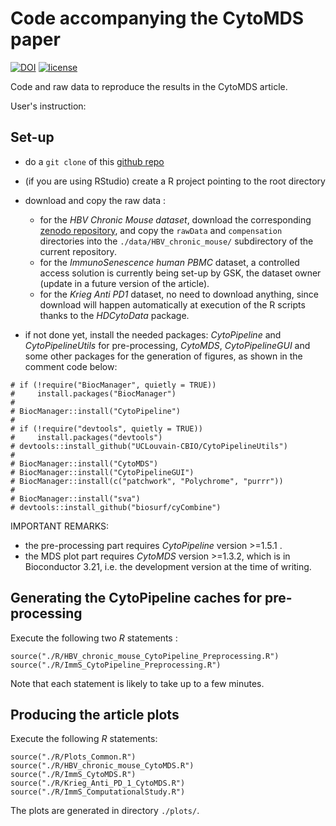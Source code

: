 # Code accompanying the CytoMDS paper

[![DOI](https://zenodo.org/badge/664524730.svg)](https://zenodo.org/badge/latestdoi/664524730)
[![license](https://img.shields.io/badge/license-GPL3.0-blue)](https://opensource.org/licenses/GPL-3.0)

Code and raw data to reproduce the results in the CytoMDS article.

User's instruction:

## Set-up
- do a `git clone` of this [github repo](https://github.com/UCLouvain-CBIO/2024-CytoMDS-code)

- (if you are using RStudio) create a R project pointing to the root directory

- download and copy the raw data :
	+ for the *HBV Chronic Mouse dataset*, download the corresponding [zenodo repository](https://zenodo.org/records/8425840), and copy the `rawData` and `compensation` directories into the `./data/HBV_chronic_mouse/` subdirectory of the current repository. 
	+ for the *ImmunoSenescence human PBMC* dataset, a controlled access solution is currently being set-up by GSK, the dataset owner (update in a future version of the article).
	+ for the *Krieg Anti PD1* dataset, no need to download anything, since download will happen automatically at execution of the R scripts thanks to the *HDCytoData* package.

- if not done yet, install the needed packages: *CytoPipeline* 
and *CytoPipelineUtils* for pre-processing, *CytoMDS*, *CytoPipelineGUI* 
and some other packages for the generation of figures, as shown in the 
comment code below:

```
# if (!require("BiocManager", quietly = TRUE))
#     install.packages("BiocManager")
# 
# BiocManager::install("CytoPipeline")
#
# if (!require("devtools", quietly = TRUE))
#     install.packages("devtools")
# devtools::install_github("UCLouvain-CBIO/CytoPipelineUtils")
#
# BiocManager::install("CytoMDS")
# BiocManager::install("CytoPipelineGUI")
# BiocManager::install(c("patchwork", "Polychrome", "purrr"))
# 
# BiocManager::install("sva")
# devtools::install_github("biosurf/cyCombine")
```

IMPORTANT REMARKS: 
- the pre-processing part requires *CytoPipeline* version >=1.5.1 .
- the MDS plot part requires *CytoMDS* version >=1.3.2, 
which is in Bioconductor 3.21, i.e. the development version 
at the time of writing. 


## Generating the CytoPipeline caches for pre-processing 

Execute the following two *R* statements : 

```
source("./R/HBV_chronic_mouse_CytoPipeline_Preprocessing.R")
source("./R/ImmS_CytoPipeline_Preprocessing.R")
```

Note that each statement is likely to take up to a few minutes.


## Producing the article plots 

Execute the following *R* statements:   

```
source("./R/Plots_Common.R")
source("./R/HBV_chronic_mouse_CytoMDS.R")
source("./R/ImmS_CytoMDS.R")
source("./R/Krieg_Anti_PD_1_CytoMDS.R")
source("./R/ImmS_ComputationalStudy.R")
```

The plots are generated in directory `./plots/`.



